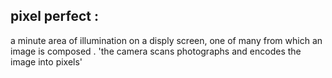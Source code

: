 ## pixel perfect :

a minute area of illumination on a disply screen,
one of many from which an image is composed .
'the camera scans photographs and encodes the image into pixels' 
